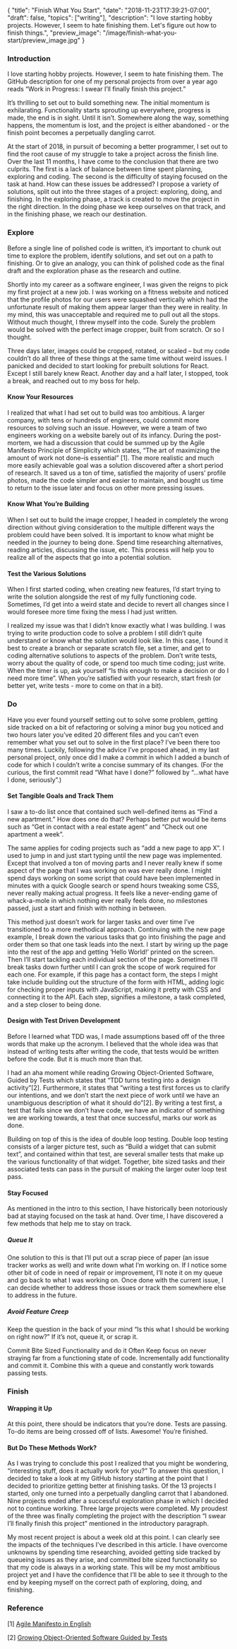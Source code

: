 {
    "title": "Finish What You Start",
    "date": "2018-11-23T17:39:21-07:00",
    "draft": false,
    "topics": ["writing"],
    "description": "I love starting hobby projects. However, I seem to hate finishing them. Let's figure out how to finish things.",
        "preview_image": "/image/finish-what-you-start/preview_image.jpg"
}

### Introduction

I love starting hobby projects. However, I seem to hate finishing them. The GitHub description for one of my personal projects from over a year ago reads “Work in Progress: I swear I’ll finally finish this project.”

It’s thrilling to set out to build something new. The initial momentum is exhilarating. Functionality starts sprouting up everywhere, progress is made, the end is in sight. Until it isn’t. Somewhere along the way, something happens, the momentum is lost, and the project is either abandoned - or the finish point becomes a perpetually dangling carrot.

At the start of 2018, in pursuit of becoming a better programmer, I set out to find the root cause of my struggle to take a project across the finish line. Over the last 11 months, I have come to the conclusion that there are two culprits. The first is a lack of balance between time spent planning, exploring and coding. The second is the difficulty of staying focused on the task at hand. How can these issues be addressed? I propose a variety of solutions, split out into the three stages of a project: exploring, doing, and finishing. In the exploring phase, a track is created to move the project in the right direction. In the doing phase we keep ourselves on that track, and in the finishing phase, we reach our destination.

### Explore

Before a single line of polished code is written, it’s important to chunk out time to explore the problem, identify solutions, and set out on a path to finishing. Or to give an analogy, you can think of polished code as the final draft and the exploration phase as the research and outline.

Shortly into my career as a software engineer, I was given the reigns to pick my first project at a new job. I was working on a fitness website and noticed that the profile photos for our users were squashed vertically which had the unfortunate result of making them appear larger than they were in reality. In my mind, this was unacceptable and required me to pull out all the stops. Without much thought, I threw myself into the code. Surely the problem would be solved with the perfect image cropper, built from scratch. Or so I thought.

Three days later, images could be cropped, rotated, or scaled – but my code couldn’t do all three of these things at the same time without weird issues. I panicked and decided to start looking for prebuilt solutions for React. Except I still barely knew React. Another day and a half later, I stopped, took a break, and reached out to my boss for help.

#### Know Your Resources

I realized that what I had set out to build was too ambitious. A larger company, with tens or hundreds of engineers, could commit more resources to solving such an issue. However, we were a team of two engineers working on a website barely out of its infancy. During the post-mortem, we had a discussion that could be summed up by the Agile Manifesto Principle of Simplicity which states, “The art of maximizing the amount of work not done–is essential” [1]. The more realistic and much more easily achievable goal was a solution discovered after a short period of research. It saved us a ton of time, satisfied the majority of users’ profile photos, made the code simpler and easier to maintain, and bought us time to return to the issue later and focus on other more pressing issues.

#### Know What You’re Building

When I set out to build the image cropper, I headed in completely the wrong direction without giving consideration to the multiple different ways the problem could have been solved. It is important to know what might be needed in the journey to being done. Spend time researching alternatives, reading articles, discussing the issue, etc. This process will help you to realize all of the aspects that go into a potential solution.

#### Test the Various Solutions

When I first started coding, when creating new features, I’d start trying to write the solution alongside the rest of my fully functioning code. Sometimes, I’d get into a weird state and decide to revert all changes since I would foresee more time fixing the mess I had just written.

I realized my issue was that I didn’t know exactly what I was building. I was trying to write production code to solve a problem I still didn’t quite understand or know what the solution would look like. In this case, I found it best to create a branch or separate scratch file, set a timer, and get to coding alternative solutions to aspects of the problem. Don’t write tests, worry about the quality of code, or spend too much time coding; just write. When the timer is up, ask yourself “Is this enough to make a decision or do I need more time”. When you’re satisfied with your research, start fresh (or better yet, write tests - more to come on that in a bit).

### Do

Have you ever found yourself setting out to solve some problem, getting side tracked on a bit of refactoring or solving a minor bug you noticed and two hours later you’ve edited 20 different files and you can’t even remember what you set out to solve in the first place? I’ve been there too many times. Luckily, following the advice I’ve proposed ahead, in my last personal project, only once did I make a commit in which I added a bunch of code for which I couldn’t write a concise summary of its changes. (For the curious, the first commit read “What have I done?” followed by “…what have I done, seriously”.)

#### Set Tangible Goals and Track Them

I saw a to-do list once that contained such well-defined items as “Find a new apartment.” How does one do that? Perhaps better put would be items such as “Get in contact with a real estate agent” and “Check out one apartment a week”.

The same applies for coding projects such as “add a new page to app X”. I used to jump in and just start typing until the new page was implemented. Except that involved a ton of moving parts and I never really knew if some aspect of the page that I was working on was ever really done. I might spend days working on some script that could have been implemented in minutes with a quick Google search or spend hours tweaking some CSS, never really making actual progress. It feels like a never-ending game of whack-a-mole in which nothing ever really feels done, no milestones passed, just a start and finish with nothing in between.

This method just doesn’t work for larger tasks and over time I’ve transitioned to a more methodical approach. Continuing with the new page example, I break down the various tasks that go into finishing the page and order them so that one task leads into the next. I start by wiring up the page into the rest of the app and getting ‘Hello World!’ printed on the screen. Then I’ll start tackling each individual section of the page. Sometimes I’ll break tasks down further until I can grok the scope of work required for each one. For example, if this page has a contact form, the steps I might take include building out the structure of the form with HTML, adding logic for checking proper inputs with JavaScript, making it pretty with CSS and connecting it to the API. Each step, signifies a milestone, a task completed, and a step closer to being done.

#### Design with Test Driven Development

Before I learned what TDD was, I made assumptions based off of the three words that make up the acronym. I believed that the whole idea was that instead of writing tests after writing the code, that tests would be written before the code. But it is much more than that.

I had an aha moment while reading Growing Object-Oriented Software, Guided by Tests which states that “TDD turns testing into a design activity”[2]. Furthermore, it states that “writing a test first forces us to clarify our intentions, and we don’t start the next piece of work until we have an unambiguous description of what it should do”[2]. By writing a test first, a test that fails since we don’t have code, we have an indicator of something we are working towards, a test that once successful, marks our work as done.

Building on top of this is the idea of double loop testing. Double loop testing consists of a larger picture test, such as “Build a widget that can submit text”, and contained within that test, are several smaller tests that make up the various functionality of that widget. Together, bite sized tasks and their associated tests can pass in the pursuit of making the larger outer loop test pass.

#### Stay Focused

As mentioned in the intro to this section, I have historically been notoriously bad at staying focused on the task at hand. Over time, I have discovered a few methods that help me to stay on track.

##### Queue It

One solution to this is that I’ll put out a scrap piece of paper (an issue tracker works as well) and write down what I’m working on. If I notice some other bit of code in need of repair or improvement, I’ll note it on my queue and go back to what I was working on. Once done with the current issue, I can decide whether to address those issues or track them somewhere else to address in the future.

##### Avoid Feature Creep

Keep the question in the back of your mind “Is this what I should be working on right now?” If it’s not, queue it, or scrap it.

Commit Bite Sized Functionality and do it Often
Keep focus on never straying far from a functioning state of code. Incrementally add functionality and commit it. Combine this with a queue and constantly work towards passing tests.

### Finish

#### Wrapping it Up

At this point, there should be indicators that you’re done. Tests are passing. To-do items are being crossed off of lists. Awesome! You’re finished.

#### But Do These Methods Work?

As I was trying to conclude this post I realized that you might be wondering, “interesting stuff, does it actually work for you?” To answer this question, I decided to take a look at my GitHub history starting at the point that I decided to prioritize getting better at finishing tasks. Of the 13 projects I started, only one turned into a perpetually dangling carrot that I abandoned. Nine projects ended after a successful exploration phase in which I decided not to continue working. Three large projects were completed. My proudest of the three was finally completing the project with the description “I swear I’ll finally finish this project” mentioned in the introductory paragraph.

My most recent project is about a week old at this point. I can clearly see the impacts of the techniques I’ve described in this article. I have overcome unknowns by spending time researching, avoided getting side tracked by queueing issues as they arise, and committed bite sized functionality so that my code is always in a working state. This will be my most ambitious project yet and I have the confidence that I’ll be able to see it through to the end by keeping myself on the correct path of exploring, doing, and finishing.

### Reference
[1] [Agile Manifesto in English](http://agilemanifesto.org/iso/en/principles.html)

[2] [Growing Object-Oriented Software Guided by Tests](http://www.growing-object-oriented-software.com/)
